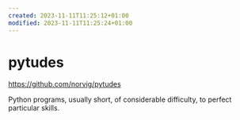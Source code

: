 ```yaml
---
created: 2023-11-11T11:25:12+01:00
modified: 2023-11-11T11:25:24+01:00
---
```


# pytudes

https://github.com/norvig/pytudes

Python programs, usually short, of considerable difficulty, to perfect particular skills.
